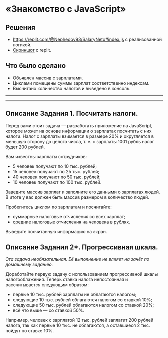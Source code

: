 # «Знакомство с JavaScript»

## Решения
 * <a href="https://replit.com/@Nephedov93/SalaryNeto#index.js">https://replit.com/@Nephedov93/SalaryNeto#index.js</a> с реализованной логикой.
 * <a href="pic/1.JavaScript.jpg"> Скриншот</a> c replit.
## Что было сделано
* Объявлен массив с зарплатами.
* Циклами помещены суммы зарплат соответственно индексам.
* Высчитано количество налогов и выведено в консоль.

---
---


## Описание Задания 1. Посчитать налоги.

Перед вами стоит задача — разработать приложение на JavaScript, которое может на основе информации о зарплатах посчитать с них налоги. Налог с зарплаты взимается в размере 20% и округляется в меньшую сторону до целого числа, т. е. с зарплаты 1001 рубль налог будет 200 рублей. 

Вам известны зарплаты сотрудников: 
- 5 человек получают по 10 тыс. рублей;
- 15 человек получают по 25 тыс. рублей;
- 40 человек получают по 50 тыс. рублей;
- 10 человек получают по 100 тыс. рублей. 

Заведите массив зарплат и заполните его данными о зарплатах людей. В итоге у вас должен быть массив размером в количество людей.

Пробегитесь циклом по зарплатам и посчитайте:
* суммарные налоговые отчисления со всех зарплат;
* средние налоговые отчисления на человека в рублях.

Выведите посчитанную информацию на экран.

## Описание Задания 2*. Прогрессивная шкала.

*Эта задача необязательная. Её выполнение не влияет на зачёт по домашнему заданию.* 

Доработайте первую задачу с использованием прогрессивной шкалы налогооблажения. Теперь ставка налога непостоянная и рассчитывается следующим образом:
* первые 10 тыс. рублей зарплаты не облагаются налогом;
* следующие 10 тыс. рублей облагаются налогом со ставкой 10%;
* следующие 50 тыс. рублей облагаются налогом со ставкой 20%;
* всё что выше — со ставкой 50%.

Например, человек с зарплатой 12 тыс. рублей заплатит 200 рублей налога, так как первые 10 тыс. не облагаются, а оставшиеся 2 тыс. пойдут по ставке 10%.
